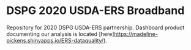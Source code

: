 # DSPG 2020 USDA-ERS Broadband
Repository for 2020 DSPG USDA-ERS partnership. Dashboard product documenting our analysis is located [here]https://madeline-pickens.shinyapps.io/ERS-dataquality/).
